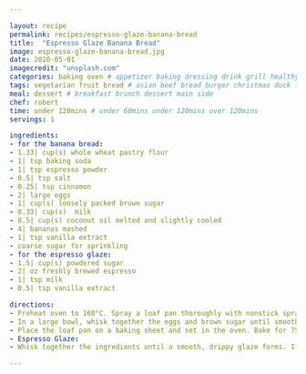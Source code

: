 ```yaml
---

layout: recipe
permalink: recipes/espresso-glaze-banana-bread 
title:  "Espresso Glaze Banana Bread"
image: espresso-glaze-banana-bread.jpg 
date: 2020-05-01
imagecredit: "unsplash.com" 
categories: baking oven # appetizer baking dressing drink grill healthyish marinade oven pickling quick raw salad sandwich sauce snack soup
tags: vegetarian fruit bread # asian beef bread burger christmas duck french fruit indian italian mexican nuts pasta pork poultry rice seafood thanksgiving vegetarian
meal: dessert # breakfast brunch dessert main side
chef: robert 
time: under 120mins # under 60mins under 120mins over 120mins
servings: 1 

ingredients:
- for the banana bread:
- 1.33| cup(s) whole wheat pastry flour
- 1| tsp baking soda
- 1| tsp espresso powder
- 0.5| tsp salt
- 0.25| tsp cinnamon
- 2| large eggs
- 1| cup(s) loosely packed brown sugar
- 0.33| cup(s)  milk
- 0.5| cup(s) coconut oil melted and slightly cooled
- 4| bananas mashed
- 1| tsp vanilla extract
- coarse sugar for sprinkling
- for the espresso glaze:
- 1.5| cup(s) powdered sugar
- 2| oz freshly brewed espresso
- 1| tsp milk
- 0.5| tsp vanilla extract

directions:
- Preheat oven to 160°C. Spray a loaf pan thoroughly with nonstick spray. In a small bowl, combine the flour, baking soda, cinnamon and salt, whisking thoroughly. Set aside.
- In a large bowl, whisk together the eggs and brown sugar until smooth. Add in the milk and coconut oil, whisking until combined. Stir in the mashed bananas and vanilla extract until mixed. Slowly stir in the dry ingredients and mix until just combined. Pour batter in the greased loaf pan. Top with coarse sugar.
- Place the loaf pan on a baking sheet and set in the oven. Bake for 75 to 85 minutes, or until the center is set. If the streusel begins to brown, tent the bread with aluminum foil. Remove the bread and let it cool in the pan for 20 minutes. Gently turn the bread out on a plate or cutting board and let it cool completely before glazing.
- Espresso Glaze:
- Whisk together the ingredients until a smooth, drippy glaze forms. If the mixture is too thin, you can thicken it by adding a little more powdered sugar. If it seems too thick, add 1 tsp of milk at a time, whisking to combine. Pour it over the banana bread and let it set for 30 minutes before slicing.

--- 
```

